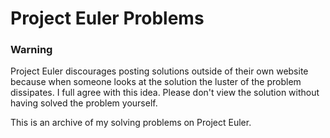 # Project Euler Problems

### Warning
Project Euler discourages posting solutions outside of their own website because when someone looks at the solution the luster of the problem dissipates. I full agree with this idea. Please don't view the solution without having solved the problem yourself.

This is an archive of my solving problems on Project Euler.
